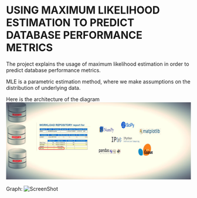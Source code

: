 # USING MAXIMUM LIKELIHOOD ESTIMATION TO PREDICT DATABASE PERFORMANCE METRICS

The project explains the usage of maximum likelihood estimation in order to predict database performance metrics. 

MLE is a parametric estimation method, where we make assumptions on the distribution of underlying data. 

Here is the architecture of the diagram
![alt text](https://github.com/KartikPadmanabhan/mle/blob/gh-pages/images/MLE.jpg)

Graph:
![ScreenShot](https://plot.ly/~kpadmana/818.embed)
